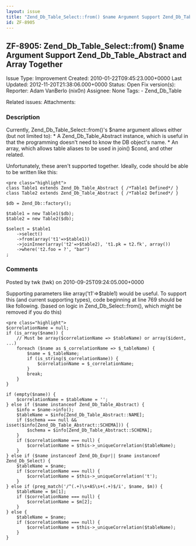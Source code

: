 ```yaml
---
layout: issue
title: "Zend_Db_Table_Select::from() $name Argument Support Zend_Db_Table_Abstract and Array Together"
id: ZF-8905
---
```


ZF-8905: Zend\_Db\_Table\_Select::from() $name Argument Support Zend\_Db\_Table\_Abstract and Array Together
------------------------------------------------------------------------------------------------------------

 Issue Type: Improvement Created: 2010-01-22T09:45:23.000+0000 Last Updated: 2012-11-20T21:38:06.000+0000 Status: Open Fix version(s): 
 Reporter:  Adam VanBerlo (nix0n)  Assignee:  None  Tags: - Zend\_Db\_Table
 
 Related issues: 
 Attachments: 
### Description

Currently, Zend\_Db\_Table\_Select::from()'s $name argument allows either (but not limited to): \* A Zend\_Db\_Table\_Abstract instance, which is useful in that the programming doesn't need to know the DB object's name. \* An array, which allows table aliases to be used in join() $cond, and other related.

Unfortunately, these aren't supported together. Ideally, code should be able to be written like this:

 
    <pre class="highlight">
    class Table1 extends Zend_Db_Table_Abstract { /*Table1 Defined*/ }
    class Table2 extends Zend_Db_Table_Abstract { /*Table2 Defined*/ }
    
    $db = Zend_Db::factory();
    
    $table1 = new Table1($db);
    $table2 = new Table2($db);
    
    $select = $table1
        ->select()
        ->from(array('t1'=>$table1))
        ->joinInner(array('t2'=>$table2), 't1.pk = t2.fk', array())
        ->where('t2.foo = ?', "bar")
    ;


 

 

### Comments

Posted by twk (twk) on 2010-09-25T09:24:05.000+0000

Supporting parameters like array('t1'=>$table1) would be useful. To support this (and current supporting types), code beginning at line 769 should be like following. (based on logic in Zend\_Db\_Select::from(), which might be removed if you do this)

 
    <pre class="highlight">
    $correlationName = null;
    if (is_array($name)) {
        // Must be array($correlationName => $tableName) or array($ident, ...)
        foreach ($name as $_correlationName => $_tableName) {
            $name = $_tableName;
            if (is_string($_correlationName)) {
                $correlationName = $_correlationName;
            }
            break;
        }
    }
    
    if (empty($name)) {
        $correlationName = $tableName = '';
    } else if ($name instanceof Zend_Db_Table_Abstract) {
        $info = $name->info();
        $tableName = $info[Zend_Db_Table_Abstract::NAME];
        if ($schema === null && isset($info[Zend_Db_Table_Abstract::SCHEMA])) {
            $schema = $info[Zend_Db_Table_Abstract::SCHEMA];
        }
        if ($correlationName === null) {
            $correlationName = $this->_uniqueCorrelation($tableName);
        }
    } else if ($name instanceof Zend_Db_Expr|| $name instanceof Zend_Db_Select) {
        $tableName = $name;
        if ($correlationName === null) {
            $correlationName = $this->_uniqueCorrelation('t');
        }
    } else if (preg_match('/^(.+)\s+AS\s+(.+)$/i', $name, $m)) {
        $tableName = $m[1];
        if ($correlationName === null) {
            $correlationName = $m[2];
        }
    } else {
        $tableName = $name;
        if ($correlationName === null) {
            $correlationName = $this->_uniqueCorrelation($tableName);
        }
    }


 

 
